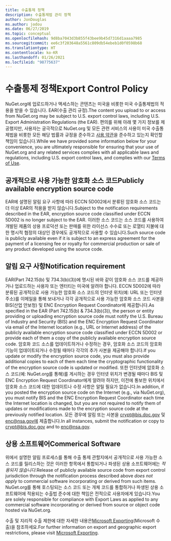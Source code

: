 ```yaml
---
title: 수출통제 정책
description: 수출통제법 관리 정책
author: JonDouglas
ms.author: jodou
ms.date: 06/27/2019
ms.topic: conceptual
ms.openlocfilehash: 9d8ba7043d3b855f43bee9b45d7316d1aaaa7985
ms.sourcegitcommit: ee6c3f203648a5561c809db54ebeb1d0f0598b68
ms.translationtype: HT
ms.contentlocale: ko-KR
ms.lasthandoff: 01/26/2021
ms.locfileid: "98775637"
---
```

# <a name="export-control-policy"></a><span data-ttu-id="6bd61-103">수출통제 정책</span><span class="sxs-lookup"><span data-stu-id="6bd61-103">Export Control Policy</span></span>

<span data-ttu-id="6bd61-104">NuGet.org에 업로드하거나 액세스하는 콘텐츠는 미국을 비롯한 미국 수출통제법의 적용을 받을 수 있습니다. EAR(수출 관리 규정).</span><span class="sxs-lookup"><span data-stu-id="6bd61-104">The content you upload to or access from NuGet.org may be subject to U.S. export control laws, including U.S. Export Administration Regulations (the EAR).</span></span>  <span data-ttu-id="6bd61-105">편의를 위해 아래 몇 가지 정보를 제공했지만, 사용자는 궁극적으로 NuGet.org 및 모든 관련 서비스의 사용이 미국 수출통제법을 비롯한 모든 해당 법률과 규정을 준수하고 [사용 약관](https://www.nuget.org/policies/Terms)을 준수하고 있는지 확인할 책임이 있습니다.</span><span class="sxs-lookup"><span data-stu-id="6bd61-105">While we have provided some information below for your convenience, you are ultimately responsible for ensuring that your use of NuGet.org and any related services complies with all applicable laws and regulations, including U.S. export control laws, and complies with our [Terms of Use](https://www.nuget.org/policies/Terms).</span></span>

## <a name="publicly-available-encryption-source-code"></a><span data-ttu-id="6bd61-106">공개적으로 사용 가능한 암호화 소스 코드</span><span class="sxs-lookup"><span data-stu-id="6bd61-106">Publicly available encryption source code</span></span>

<span data-ttu-id="6bd61-107">EAR에 설명된 알림 요구 사항에 따라 ECCN 5D002에서 분류된 암호화 소스 코드는 더 이상 EAR의 적용을 받지 않습니다.</span><span class="sxs-lookup"><span data-stu-id="6bd61-107">Subject to the notification requirements described in the EAR, encryption source code classified under ECCN 5D002 is no longer subject to the EAR.</span></span>  <span data-ttu-id="6bd61-108">이러한 소스 코드는 소스 코드를 사용하여 개발된 제품의 상용 프로덕션 또는 판매를 위한 라이선스 수수료 또는 로열티 지불에 대한 명시적 협정의 대상인 경우에도 공개적으로 사용할 수 있습니다.</span><span class="sxs-lookup"><span data-stu-id="6bd61-108">Such source code is publicly available even if it is subject to an express agreement for the payment of a licensing fee or royalty for commercial production or sale of any product developed using the source code.</span></span>

## <a name="notification-requirement"></a><span data-ttu-id="6bd61-109">알림 요구 사항</span><span class="sxs-lookup"><span data-stu-id="6bd61-109">Notification requirement</span></span>

<span data-ttu-id="6bd61-110">EAR(Part 742.15(b) 및 734.3(b)(3))에 명시된 바와 같이 암호화 소스 코드를 제공하거나 업로드하는 사용자 또는 엔터티는 미국에 알려야 합니다. ECCN 5D002에 따라 분류된 공개적으로 사용 가능한 암호화 소스 코드의 인터넷 위치(예: URL 또는 인터넷 주소)를 이메일을 통해 보내거나 각각 공개적으로 사용 가능한 암호화 소스 코드 사본을 BIS(산업 안보청) 및 ENC Encryption Request Coordinator에 제공합니다.</span><span class="sxs-lookup"><span data-stu-id="6bd61-110">As specified in the EAR (Part 742.15(b) & 734.3(b)(3)), the person or entity providing or uploading encryption source code must notify the U.S. Bureau of Industry and Security (BIS) and the ENC Encryption Request Coordinator via email of the Internet location (e.g., URL or Internet address) of the publicly available encryption source code classified under ECCN 5D002 or provide each of them a copy of the publicly available encryption source code.</span></span> <span data-ttu-id="6bd61-111">암호화 코드 소스를 업데이트하거나 수정하는 경우, 암호화 소스 코드의 암호화 기능이 업데이트되거나 수정될 때마다 각각의 추가 사본을 제공해야 합니다.</span><span class="sxs-lookup"><span data-stu-id="6bd61-111">If you update or modify the encryption source code, you must also provide additional copies to each of them each time the cryptographic functionality of the encryption source code is updated or modified.</span></span> <span data-ttu-id="6bd61-112">또한 인터넷에 암호화 소스 코드(예: NuGet.org를 통해)를 게시하는 경우 인터넷 위치가 변경될 때마다 BIS 및 ENC Encryption Request Coordinator에게 알려야 하지만, 이전에 통보한 위치에서 암호화 소스 코드에 대한 업데이트나 수정 사항은 알릴 필요가 없습니다.</span><span class="sxs-lookup"><span data-stu-id="6bd61-112">In addition, if you posted the encryption source code on the Internet (e.g., via NuGet.org), you must notify BIS and the ENC Encryption Request Coordinator each time the Internet location is changed, but you are not required to notify them of updates or modifications made to the encryption source code at the previously notified location.</span></span> <span data-ttu-id="6bd61-113">모든 경우에 알림 또는 사본을 crypt@bis.doc.gov 및 enc@nsa.gov에 제출합니다.</span><span class="sxs-lookup"><span data-stu-id="6bd61-113">In all instances, submit the notification or copy to crypt@bis.doc.gov and to enc@nsa.gov.</span></span>

## <a name="commerical-software"></a><span data-ttu-id="6bd61-114">상용 소프트웨어</span><span class="sxs-lookup"><span data-stu-id="6bd61-114">Commerical Software</span></span>

<span data-ttu-id="6bd61-115">위에서 설명한 알림 프로세스를 통해 수출 통제 관할지에서 공개적으로 사용 가능한 소스 코드를 릴리스하는 것은 이러한 항목에서 통합되거나 파생된 상용 소프트웨어에는 *적용되지 않습니다*.</span><span class="sxs-lookup"><span data-stu-id="6bd61-115">Release of publicly available source code from export control jurisdiction through the notification process described above *does not apply* to commercial software incorporating or derived from such items.</span></span>  <span data-ttu-id="6bd61-116">NuGet.org를 통해 호스팅되는 소스 코드 또는 개체 코드를 통합하거나 파생된 상용 소프트웨어에 적용되는 수출법 준수에 대한 책임은 전적으로 사용자에게 있습니다.</span><span class="sxs-lookup"><span data-stu-id="6bd61-116">You are solely responsible for compliance with Export Laws as applied to any commercial software incorporating or derived from source or object code hosted via NuGet.org.</span></span>

<span data-ttu-id="6bd61-117">수출 및 지리적 수출 제한에 대한 자세한 내용은[Microsoft Exporting](https://www.microsoft.com/exporting)(Microsoft 수출)을 참조하세요.</span><span class="sxs-lookup"><span data-stu-id="6bd61-117">For further information on export and geographic export restrictions, please visit [Microsoft Exporting](https://www.microsoft.com/exporting).</span></span>
